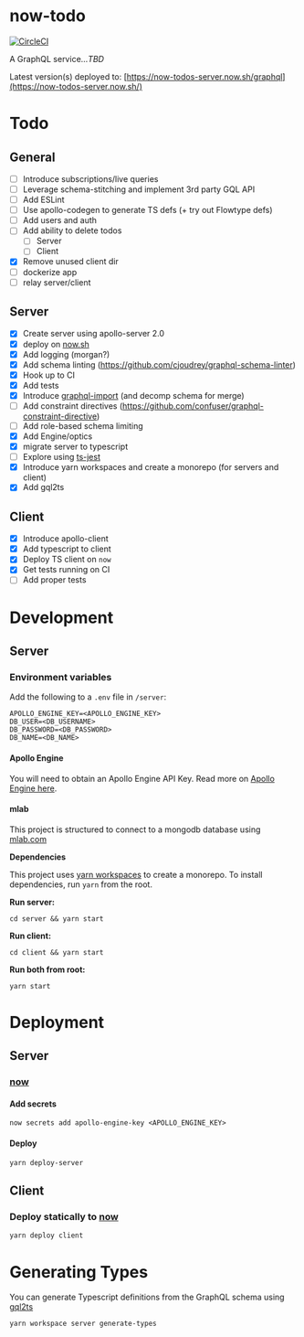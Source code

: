 # now-todo

[![CircleCI](https://circleci.com/gh/kyledetella/now-todos/tree/master.svg?style=svg)](https://circleci.com/gh/kyledetella/now-todos/tree/master)

A GraphQL service..._TBD_

Latest version(s) deployed to: [https://now-todos-server.now.sh/graphql](https://now-todos-server.now.sh/)

# Todo

## General

- [ ] Introduce subscriptions/live queries
- [ ] Leverage schema-stitching and implement 3rd party GQL API
- [ ] Add ESLint
- [ ] Use apollo-codegen to generate TS defs (+ try out Flowtype defs)
- [ ] Add users and auth
- [ ] Add ability to delete todos
  - [ ] Server
  - [ ] Client
- [x] Remove unused client dir
- [ ] dockerize app
- [ ] relay server/client

## Server

- [x] Create server using apollo-server 2.0
- [x] deploy on [now.sh](now.sh)
- [x] Add logging (morgan?)
- [x] Add schema linting (https://github.com/cjoudrey/graphql-schema-linter)
- [x] Hook up to CI
- [x] Add tests
- [x] Introduce [graphql-import](https://github.com/prismagraphql/graphql-import) (and decomp schema for merge)
- [ ] Add constraint directives (https://github.com/confuser/graphql-constraint-directive)
- [ ] Add role-based schema limiting
- [x] Add Engine/optics
- [x] migrate server to typescript
- [ ] Explore using [ts-jest](https://github.com/kulshekhar/ts-jest)
- [x] Introduce yarn workspaces and create a monorepo (for servers and client)
- [x] Add gql2ts

## Client

- [x] Introduce apollo-client
- [x] Add typescript to client
- [x] Deploy TS client on `now`
- [x] Get tests running on CI
- [ ] Add proper tests

# Development

## Server

### Environment variables

Add the following to a `.env` file in `/server`:

```
APOLLO_ENGINE_KEY=<APOLLO_ENGINE_KEY>
DB_USER=<DB_USERNAME>
DB_PASSWORD=<DB_PASSWORD>
DB_NAME=<DB_NAME>
```

#### Apollo Engine

You will need to obtain an Apollo Engine API Key. Read more on [Apollo Engine here](https://www.apollographql.com/docs/engine/setup-node.html).

#### mlab

This project is structured to connect to a mongodb database using [mlab.com](mlab.com)

**Dependencies**

This project uses [yarn workspaces](https://yarnpkg.com/lang/en/docs/workspaces/) to create a monorepo. To install dependencies, run `yarn` from the root.

**Run server:**

```
cd server && yarn start
```

**Run client:**

```
cd client && yarn start
```

**Run both from root:**

```
yarn start
```

# Deployment

## Server

### [now](https://zeit.co/now)

#### Add secrets

```
now secrets add apollo-engine-key <APOLLO_ENGINE_KEY>
```

#### Deploy

```
yarn deploy-server
```

## Client

### Deploy statically to [now](https://zeit.co/now)

```
yarn deploy client
```

# Generating Types

You can generate Typescript definitions from the GraphQL schema using [gql2ts](https://github.com/avantcredit/gql2ts)

```
yarn workspace server generate-types
```